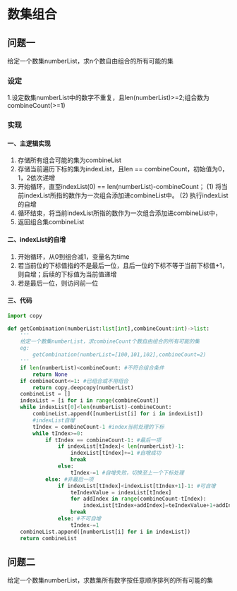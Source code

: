 # 数集组合

## 问题一
给定一个数集numberList，求n个数自由组合的所有可能的集

### 设定
1.设定数集numberList中的数字不重复，且len(numberList)>=2;组合数为combineCount(>=1)

### 实现

#### 一、主逻辑实现
1. 存储所有组合可能的集为combineList
2. 存储当前遍历下标的集为indexList，且len == combineCount，初始值为0，1，2依次递增
3. 开始循环，直至indexList(0) == len(numberList)-combineCount；
    (1) 将当前indexList所指的数作为一次组合添加进combineList中。
    (2) 执行indexList的自增
4. 循环结束，将当前indexList所指的数作为一次组合添加进combineList中，
5. 返回组合集combineList

#### 二、indexList的自增
1. 开始循环，从0到组合减1，变量名为time
2. 若当前位的下标值指的不是最后一位，且后一位的下标不等于当前下标值+1，则自增；后续的下标值为当前值递增
3. 若是最后一位，则访问前一位

#### 三、代码
```python 3.10
import copy

def getCombination(numberList:list[int],combineCount:int)->list:
    '''
    给定一个数集numberList，求combineCount个数自由组合的所有可能的集
    eg:
        getCombination(numberList=[100,101,102],combineCount=2)
    '''
    if len(numberList)<combineCount: #不符合组合条件
        return None
    if combineCount<=1: #已组合或不用组合
        return copy.deepcopy(numberList)
    combineList = []
    indexList = [i for i in range(combineCount)]
    while indexList[0]<len(numberList)-combineCount:
        combineList.append([numberList[i] for i in indexList])
        #indexList自增
        tIndex = combineCount-1 #index当前处理的下标
        while tIndex>=0:
            if tIndex == combineCount-1: #最后一项
                if indexList[tIndex]< len(numberList)-1:
                    indexList[tIndex]+=1 #自增成功
                    break
                else:
                    tIndex-=1 #自增失败，切换至上一个下标处理
            else: #非最后一项
                if indexList[tIndex]<indexList[tIndex+1]-1: #可自增
                    teIndexValue = indexList[tIndex]
                    for addIndex in range(combineCount-tIndex):
                        indexList[tIndex+addIndex]=teIndexValue+1+addIndex #当前及后续下标顺序递增
                    break
                else: #不可自增
                    tIndex-=1
    combineList.append([numberList[i] for i in indexList])
    return combineList
```

## 问题二
给定一个数集numberList，求数集所有数字按任意顺序排列的所有可能的集